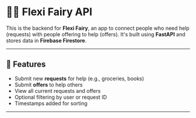 # 🧚‍♀️ Flexi Fairy API

This is the backend for **Flexi Fairy**, an app to connect people who need help (requests) with people offering to help (offers). It's built using **FastAPI** and stores data in **Firebase Firestore**.

---

## 🚀 Features

- Submit new **requests** for help (e.g., groceries, books)
- Submit **offers** to help others
- View all current requests and offers
- Optional filtering by user or request ID
- Timestamps added for sorting

---
